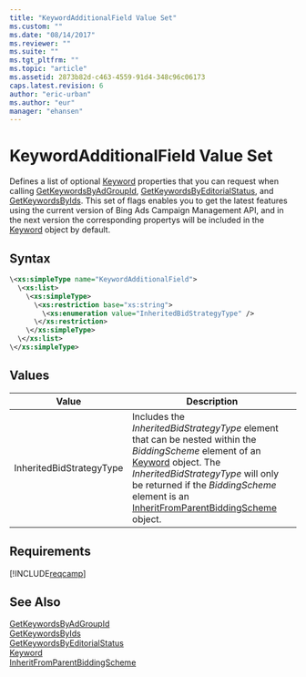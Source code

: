 ```yaml
---
title: "KeywordAdditionalField Value Set"
ms.custom: ""
ms.date: "08/14/2017"
ms.reviewer: ""
ms.suite: ""
ms.tgt_pltfrm: ""
ms.topic: "article"
ms.assetid: 2873b82d-c463-4559-91d4-348c96c06173
caps.latest.revision: 6
author: "eric-urban"
ms.author: "eur"
manager: "ehansen"
---
```

# KeywordAdditionalField Value Set
Defines a list of optional [Keyword](../campaign-api/keyword-data-object.md) properties that you can request when calling [GetKeywordsByAdGroupId](../campaign-api/getkeywordsbyadgroupid-service-operation.md), [GetKeywordsByEditorialStatus](../campaign-api/getkeywordsbyeditorialstatus-service-operation.md), and [GetKeywordsByIds](../campaign-api/getkeywordsbyids-service-operation.md). This set of flags enables you to get the latest features using the current version of Bing Ads Campaign Management API, and in the next version the corresponding propertys will be included in the [Keyword](../campaign-api/keyword-data-object.md) object by default.

## Syntax

```xml
\<xs:simpleType name="KeywordAdditionalField">
  \<xs:list>
    \<xs:simpleType>
      \<xs:restriction base="xs:string">
        \<xs:enumeration value="InheritedBidStrategyType" />
      \</xs:restriction>
    \</xs:simpleType>
  \</xs:list>
\</xs:simpleType>
```

## Values

|Value|Description|
|---------|---------------|
|InheritedBidStrategyType|Includes the *InheritedBidStrategyType* element that can be nested within the *BiddingScheme* element of an [Keyword](../campaign-api/keyword-data-object.md) object. The *InheritedBidStrategyType* will only be returned if the *BiddingScheme* element is an [InheritFromParentBiddingScheme](../campaign-api/inheritfromparentbiddingscheme-data-object.md) object.|

## Requirements
[!INCLUDE[reqcamp](../campaign-api/includes/reqcamp.md)]
## See Also
[GetKeywordsByAdGroupId](../campaign-api/getkeywordsbyadgroupid-service-operation.md)  
[GetKeywordsByIds](../campaign-api/getkeywordsbyids-service-operation.md)  
[GetKeywordsByEditorialStatus](../campaign-api/getkeywordsbyeditorialstatus-service-operation.md)  
[Keyword](../campaign-api/keyword-data-object.md)  
[InheritFromParentBiddingScheme](../campaign-api/inheritfromparentbiddingscheme-data-object.md)